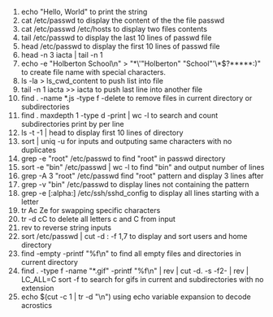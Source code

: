 1. echo "Hello, World" to print the string
2. cat /etc/passwd to display the content of the the file passwd
3. cat /etc/passwd /etc/hosts to display two files contents
4. tail /etc/passwd to display the last 10 lines of passwd file
5. head /etc/passwd to display the first 10 lines of passwd file
6. head -n 3 iacta | tail -n 1
7. echo -e "Holberton School\n" > "\*\\'"Holberton" "School"\'\\*$\?\*\*\*\*\*:)" to create file name with special characters.
8. ls -la > ls_cwd_content to push list into file
9. tail -n 1 iacta >> iacta to push last line into another file
10. find . -name \*.js -type f -delete to remove files in current directory or subdirectories
11. find . maxdepth 1 -type d -print | wc -l to search and count subdirectories print by per line
12. ls -t -1 | head to display first 10 lines of directory
13. sort | uniq -u for inputs and outputing same characters with no duplicates
14. grep -e "root" /etc/passwd to find "root" in passwd directory
15. sort -e "bin" /etc/passwd | wc -l to find "bin" and output number of lines
16. grep -A 3 "root" /etc/passwd find "root" pattern and display 3 lines after
17. grep -v "bin" /etc/passwd to display lines not containing the pattern
18. grep -e [:alpha:] /etc/ssh/sshd_config to display all lines starting with a letter
19. tr Ac Ze for swapping specific characters
20. tr -d cC to delete all letters c and C from input
21. rev to reverse string inputs
22. sort /etc/passwd | cut -d : -f 1,7 to display and sort users and home directory
23. find -empty -printf "%f\n" to find all empty files and directories in current directory
24. find . -type f -name "*.gif" -printf "%f\n" | rev | cut -d. -s -f2- | rev | LC_ALL=C sort -f to search for gifs in current and subdirectories with no extension  
25. echo $(cut -c 1 | tr -d "\n") using echo variable expansion to decode acrostics